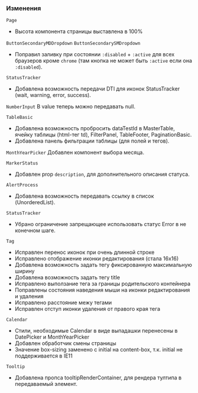  ### Изменения

`Page`
- Высота компонента страницы выставлена в 100%

`ButtonSecondaryMDDropdown`
`ButtonSecondarySMDropdown`
- Поправил заливку при состоянии `:disabled` + `:active` для всех браузеров кроме `chrome` (там кнопка не может быть `:active` если она `:disabled`).

`StatusTracker`
- Добавлена возможность передачи DTI для иконок StatusTracker (wait, warning, error, success).

`NumberInput`
В value теперь можно передавать null.

`TableBasic`
- Добавлена возможность пробросить dataTestId в MasterTable, ячейку таблицы (html-тег td), FilterPanel, TableFooter, PaginationBasic.
- Добавлена панель фильтрации таблицы (для полей и тегов).

`MonthYearPicker`
Добавлен компонент выбора месяца.

`MarkerStatus`
- Добавлен prop `description`, для дополнительного описания статуса.

`AlertProcess`
- Добавлена возможность передавать ссылку в список (UnorderedList).

`StatusTracker`
- Убрано ограничение запрещающее использовать статус Error в не конечном шаге.

`Tag`
- Исправлен перенос иконок при очень длинной строке
- Исправлено отображение иконки редактирования (стала 16х16)
- Добавлена возможность задать тегу фиксированную максимальную ширину
- Добавлена возможность задать тегу title
- Исправлено выползание тега за границы родительского контейнера
- Поправлены состояния наведения мыши на иконки редактирования и удаления
- Исправлено расстояние межу тегами
- Исправлен отступ иконки удаления от правого края тега

`Calendar`
- Стили, необходимые Calendar в виде выпадашки перенесены в DatePicker и MonthYearPicker
- Добавлен обработчик смены страницы
- Значение box-sizing заменено с initial на content-box, т.к. initial не поддерживается в IE11

`Tooltip`
- Добавлена пропса tooltipRenderContainer, для рендера тултипа в передаваемый элемент.
